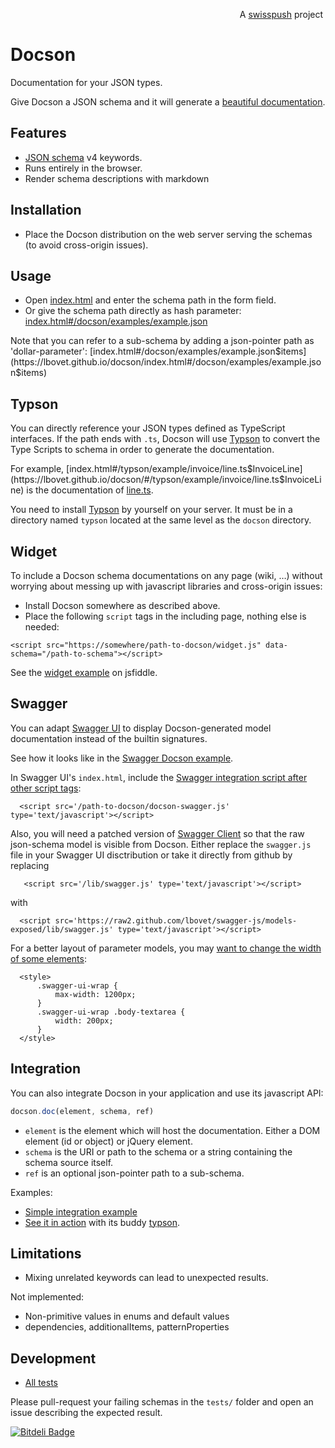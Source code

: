 <p align='right'>A <a href="http://www.swisspush.org/">swisspush</a> project <a href="http://www.swisspush.org/" border=0><img src="https://1.gravatar.com/avatar/cf7292487846085732baf808def5685a?s=32" alt=""></a></p>

Docson
======

Documentation for your JSON types.

Give Docson a JSON schema and it will generate a [beautiful documentation](https://lbovet.github.io/docson/index.html#/docson/examples/example.json).

## Features
* [JSON schema](https://json-schema.org/) v4 keywords.
* Runs entirely in the browser.
* Render schema descriptions with markdown

## Installation

* Place the Docson distribution on the web server serving the schemas (to avoid cross-origin issues).

## Usage

* Open [index.html](https://lbovet.github.io/docson/) and enter the schema path in the form field.
* Or give the schema path directly as hash parameter: [index.html#/docson/examples/example.json](https://lbovet.github.io/docson/index.html#/docson/examples/example.json)

Note that you can refer to a sub-schema by adding a json-pointer path as 'dollar-parameter': [index.html#/docson/examples/example.json$items](https://lbovet.github.io/docson/index.html#/docson/examples/example.json$items)

## Typson

You can directly reference your JSON types defined as TypeScript interfaces. If the path ends with `.ts`, Docson will use [Typson](https://github.com/lbovet/typson) to convert the Type Scripts to schema in order to generate the documentation.

For example, [index.html#/typson/example/invoice/line.ts$InvoiceLine](https://lbovet.github.io/docson/#/typson/example/invoice/line.ts$InvoiceLine) is the documentation of [line.ts](https://github.com/lbovet/typson/blob/master/example/invoice/line.ts).

You need to install [Typson](https://github.com/lbovet/typson) by yourself on your server. It must be in a directory named `typson` located at the same level as the `docson` directory.

## Widget

To include a Docson schema documentations on any page (wiki, …) without worrying about messing up with javascript libraries and cross-origin issues:

* Install Docson somewhere as described above.
* Place the following `script` tags in the including page, nothing else is needed:

```
<script src="https://somewhere/path-to-docson/widget.js" data-schema="/path-to-schema"></script>
```

See the [widget example](https://jsfiddle.net/3kXu2/3/) on jsfiddle.

## Swagger

You can adapt [Swagger UI](https://github.com/wordnik/swagger-ui) to display Docson-generated model documentation instead of the builtin signatures.

See how it looks like in the [Swagger Docson example](https://lbovet.github.io/swagger-ui/dist/).

In Swagger UI's `index.html`, include the [Swagger integration script after other script tags](https://github.com/lbovet/swagger-ui/blob/3f37722b03db6c48cc2a8460df26dda5f4d6f8e4/src/main/html/index.html#L19):
```
  <script src='/path-to-docson/docson-swagger.js' type='text/javascript'></script>
```

Also, you will need a patched version of [Swagger Client](https://github.com/lbovet/swagger-js/blob/models-exposed/lib/swagger.js) so that the raw json-schema model is visible from Docson. Either replace the `swagger.js` file in your Swagger UI disctribution or take it directly from github by replacing

```
   <script src='/lib/swagger.js' type='text/javascript'></script>
```

with

```
  <script src='https://raw2.github.com/lbovet/swagger-js/models-exposed/lib/swagger.js' type='text/javascript'></script>
```

For a better layout of parameter models, you may [want to change the width of some elements](https://github.com/lbovet/swagger-ui/blob/3f37722b03db6c48cc2a8460df26dda5f4d6f8e4/src/main/html/index.html#L20-L27):

```
  <style>
      .swagger-ui-wrap {
          max-width: 1200px;
      }
      .swagger-ui-wrap .body-textarea {
          width: 200px;
      }
  </style>
```

## Integration

You can also integrate Docson in your application and use its javascript API:

```javascript
docson.doc(element, schema, ref)
```

* `element` is the element which will host the documentation. Either a DOM element (id or object) or jQuery element.
* `schema` is the URI or path to the schema or a string containing the schema source itself.
* `ref` is an optional json-pointer path to a sub-schema.

Examples:
* [Simple integration example](https://lbovet.github.io/docson/examples/example.html)
* [See it in action](https://lbovet.github.io/typson-demo/) with its buddy [typson](https://github.com/lbovet/typson).

## Limitations

* Mixing unrelated keywords can lead to unexpected results.

Not implemented:
* Non-primitive values in enums and default values
* dependencies, additionalItems, patternProperties

## Development

* [All tests](https://lbovet.github.io/docson/tests/test.html)

Please pull-request your failing schemas in the `tests/` folder and open an issue describing the expected result.

[![Bitdeli Badge](https://d2weczhvl823v0.cloudfront.net/lbovet/docson/trend.png)](https://bitdeli.com/free "Bitdeli Badge")